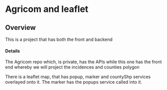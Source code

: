 # Agricom and leaflet

## Overview
This is a project that has both the front and backend

#### Details
The Agricom repo which, is private, has the APIs 
while this one has the front end whereby we will project the incidences and counties polygon 

There is a leaflet map, that has popup, marker and countyShp services overlayed onto it.
The marker has the popups service called into it. 
